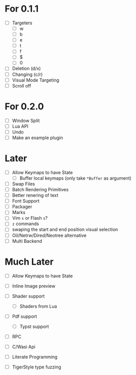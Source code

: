 # For 0.1.1
- [ ] Targeters 
  - [ ] w
  - [ ] b
  - [ ] e
  - [ ] t
  - [ ] f
  - [ ] $
  - [ ] 0
- [ ] Deletion (d/x)
- [ ] Changing (c/r)
- [ ] Visual Mode Targeting
- [ ] Scroll off

# For 0.2.0
- [ ] Window Split
- [ ] Lua API
- [ ] Undo
- [ ] Make an example plugin

# Later
- [ ] Allow Keymaps to have State
  - [ ] Buffer local keymaps (only take `*Buffer` as argument)
- [ ] Swap Files
- [ ] Batch Rendering Primitives
- [ ] Better renering of text
- [ ] Font Support
- [ ] Packager
- [ ] Marks
- [ ] Vim `s` or Flash `s`?
- [ ] `z` commands
- [ ] swaping the start and end position visual selection
- [ ] Oil/Netrw/Dired/Neotree alternative
- [ ] Multi Backend

# Much Later
- [ ] Allow Keymaps to have State
- [ ] Inline Image preview
- [ ] Shader support
  - [ ] Shaders from Lua
- [ ] Pdf support
  - [ ] Typst support
- [ ] RPC
- [ ] C/Wasi Api
- [ ] Literate Programming
- [ ] TigerStyle type fuzzing

